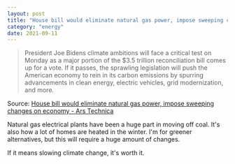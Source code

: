 ```yaml
---
layout: post
title: "House bill would eliminate natural gas power, impose sweeping changes on economy"
category: "energy"
date: 2021-09-11
---
```


> President Joe Bidens climate ambitions will face a critical test on Monday as a major portion of the $3.5 trillion reconciliation bill comes up for a vote. If it passes, the sprawling legislation will push the American economy to rein in its carbon emissions by spurring advancements in clean energy, electric vehicles, grid modernization, and more.

Source: [House bill would eliminate natural gas power, impose sweeping changes on economy - Ars Technica](https://arstechnica.com/tech-policy/2021/09/heres-how-the-us-will-tackle-climate-change-with-the-3-5t-reconciliation-bill/)

Natural gas electrical plants have been a huge part in moving off coal. It's also how a lot of homes are heated in the winter.  I'm for greener alternatives, but this will require a huge amount of changes.

If it means slowing climate change, it's worth it.
